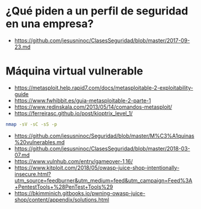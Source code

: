 # ¿Qué piden a un perfil de seguridad en una empresa?
* https://github.com/jesusninoc/ClasesSeguridad/blob/master/2017-09-23.md
# Máquina virtual vulnerable
* https://metasploit.help.rapid7.com/docs/metasploitable-2-exploitability-guide
* https://www.fwhibbit.es/guia-metasploitable-2-parte-1
* https://www.redinskala.com/2013/05/14/comandos-metasploit/
* https://ferreirasc.github.io/post/kioptrix_level_1/
```bash
nmap -sV -sC -sS -p
```
* https://github.com/jesusninoc/Seguridad/blob/master/M%C3%A1quinas%20vulnerables.md
* https://github.com/jesusninoc/ClasesSeguridad/blob/master/2018-03-07.md
* https://www.vulnhub.com/entry/gameover-1,16/
* https://www.kitploit.com/2018/05/owasp-juice-shop-intentionally-insecure.html?utm_source=feedburner&utm_medium=feed&utm_campaign=Feed%3A+PentestTools+%28PenTest+Tools%29
* https://bkimminich.gitbooks.io/pwning-owasp-juice-shop/content/appendix/solutions.html

